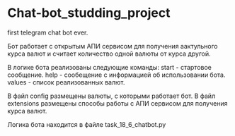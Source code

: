 # Chat-bot_studding_project
first telegram chat bot ever.

Бот работает с открытым АПИ сервисом для получения аактульного курса валют и считает количество одной валюты от курса другой.

В логике бота реализованы следующие команды: 
start - стартовое сообщение.
help - сообещение с информацией об использовании бота.
values - список реализованных валют.

В файл config размещены валюты, с которыми работает бот.
В файл extensions размещены способы работы с АПИ сервисом для получения курса валют.

Логика бота находится в файле task_18_6_chatbot.py
